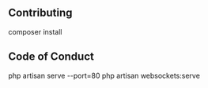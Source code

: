 
## Contributing
composer install

## Code of Conduct
php artisan serve --port=80
php artisan websockets:serve
